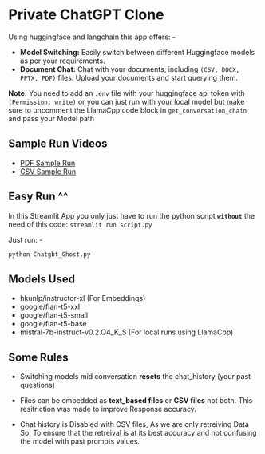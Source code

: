 # Private ChatGPT Clone
Using huggingface and langchain this app offers: -
- **Model Switching:** Easily switch between different Huggingface models as per your requirements.
- **Document Chat:** Chat with your documents, including `(CSV, DOCX, PPTX, PDF)` files. Upload your documents and start querying them.

**Note:** You need to add an `.env` file with your huggingface api token with `(Permission: write)` or you can just run with your local model but make sure to uncomment the LlamaCpp code block in `get_conversation_chain` and pass your Model path

## Sample Run Videos
- [PDF Sample Run](https://drive.google.com/file/d/1pV-0HFy6f2Bj5J7dVN_MSCCbyjsbkS6i/view?usp=sharing)
- [CSV Sample Run](https://drive.google.com/file/d/11Zrc1USczjzVT6I5MQ9HQr68aot1Qr5i/view?usp=sharing)
  
## Easy Run ^^
In this Streamlit App you only just have to run the python script **`without`** the need of this code: `streamlit run script.py`

Just run: -
```bash
python Chatgbt_Ghost.py
```

## Models Used
- hkunlp/instructor-xl (For Embeddings)
- google/flan-t5-xxl
- google/flan-t5-small
- google/flan-t5-base
- mistral-7b-instruct-v0.2.Q4_K_S (For local runs using LlamaCpp)

## Some Rules 

- Switching models mid conversation **resets** the chat_history (your past questions)

- Files can be embedded as **text_based files** or **CSV files** not both. This resitriction was made to improve Response accuracy.

- Chat history is Disabled with CSV files, As we are only retreiving Data So, To ensure that the retreival is at its best accuracy and not confusing the model with past prompts values.


